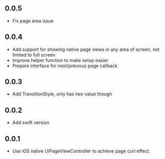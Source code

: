 ## 0.0.5

- Fix page area issue

## 0.0.4

- Add support for showing native page views in any area of screen, not limited to full screen
- Improve helper function to make setup easier
- Prepare interface for next/previous page callback

## 0.0.3

- Add TransitionStyle, only has two value though

## 0.0.2

- Add swift version

## 0.0.1

- Use iOS native UIPageViewController to achieve page curl effect.
